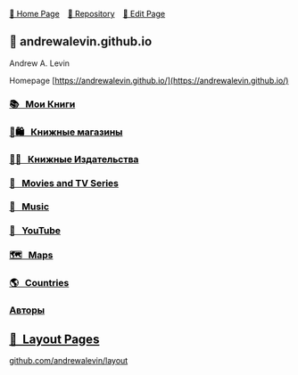 <style>a {color: initial;}</style>

[🚀 Home Page](https://andrewalevin.github.io/) &ensp;  [🏰 Repository](https://github.com/andrewalevin/andrewalevin.github.io) &ensp;  [🔨 Edit Page](https://github.com/andrewalevin/andrewalevin.github.io/edit/main/README.md)

## 👋 andrewalevin.github.io
Andrew A. Levin


Homepage [https://andrewalevin.github.io/](https://andrewalevin.github.io/)



### [📚 &nbsp;    Мои Книги](/books/)


### [📗🛍 &nbsp;   Книжные магазины](bookstores)


### [📖📇 &nbsp;   Книжные Издательства](publishers)


### [🎥 &nbsp;    Movies and TV Series](movies/)


### [🎸 &nbsp;     Music](music)


### [🎥 &nbsp;     YouTube](youtube)


### [🗺️ &nbsp;     Maps](/maps/)


### [🌎 &nbsp;    Countries](/countries/)


### [Авторы](authors/)


## [📐&nbsp;      Layout Pages](layout/)

[github.com/andrewalevin/layout](https://github.com/andrewalevin/layout)




